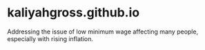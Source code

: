 # kaliyahgross.github.io

Addressing the issue of low minimum wage affecting many people, especially with rising inflation.
